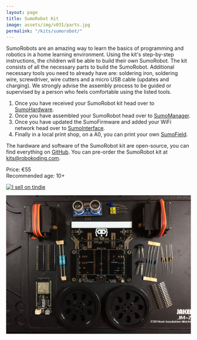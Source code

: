 ```yaml
---
layout: page
title: SumoRobot Kit
image: assets/img/v031/parts.jpg
permalink: "/kits/sumorobot/"
---
```


SumoRobots are an amazing way to learn the basics of programming and robotics in a home learning environment. Using the kit's step-by-step instructions, the children will be able to build their own SumoRobot. The kit consists of all the necessary parts to build the SumoRobot. Additional necessary tools you need to already have are: soldering iron, soldering wire, screwdriver, wire cutters and a micro USB cable (updates and charging). We strongly advise the assembly process to be guided or supervised by a person who feels comfortable using the listed tools.

1. Once you have received your SumoRobot kit head over to [SumoHardware](/kits/sumorobot/sumohardware).  
2. Once you have assembled your SumoRobot head over to [SumoManager](/kits/sumorobot/sumomanager).  
3. Once you have updated the SumoFirmware and added your WiFi network head over to [SumoInterface](/kits/sumorobot/sumointerface).  
4. Finally in a local print shop, on a A0, you can print your own [SumoField](/assets/docs/sumofield.pdf).

The hardware and software of the SumoRobot kit are open-source, you can find everything on [GitHub](https://github.com/robokoding). You can pre-order the SumoRobot kit at [kits@robokoding.com](#).

Price: €55  
Recommended age: 10+

[![I sell on tindie](https://d2ss6ovg47m0r5.cloudfront.net/badges/tindie-smalls.png)](https://www.tindie.com/stores/robokoding/?ref=offsite_badges&utm_source=sellers_robokoding&utm_medium=badges&utm_campaign=badge_small)

![kit](/assets/img/v031/parts.jpg)
